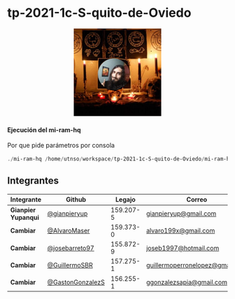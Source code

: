 # tp-2021-1c-S-quito-de-Oviedo

<p align="center"><img src="oviedo.jpg" width="200px"/></p>

#### Ejecución del  mi-ram-hq

Por que pide parámetros por consola

````powershell
./mi-ram-hq /home/utnso/workspace/tp-2021-1c-S-quito-de-Oviedo/mi-ram-hq/cfg/mi-ram-hq.config /home/utnso/workspace/tp-2021-1c-S-quito-de-Oviedo/mi-ram-hq/cfg/mi-ram-hq.log
````









## Integrantes

| Integrante | Github | Legajo | Correo | Curso
|--|--|--|--|--
| **Gianpier Yupanqui** | [@gianpieryup](https://www.github.com/gianpieryup) | 159.207-5 | gianpieryup@gmail.com | K3054
| **Cambiar** | [@AlvaroMaser](https://www.github.com/AlvaroMaser) | 159.373-0 | alvaro199x@gmail.com | K
| **Cambiar** | [@josebarreto97](https://www.github.com/josebarreto97) | 155.872-9 | joseb1997@hotmail.com | K30
| **Cambiar** | [@GuillermoSBR](https://www.github.com/GuillermoSBR) | 157.275-1 | guillermoperronelopez@gmail.com | K30
| **Cambiar** | [@GastonGonzalezS](https://www.github.com/GastonGonzalezS) | 156.255-1 | ggonzalezsapia@gmail.com | K3